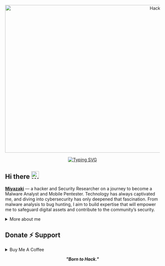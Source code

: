 <p align="center">
  <img src="https://64.media.tumblr.com/e5cbdee7854795385c42960346a48377/tumblr_o7cw5jqcWG1rigtsko2_540.gif" width="1000" height="480" alt="Hacker GIF">
</p>

<div align="center">
  <a href="https://git.io/typing-svg">
    <img src="https://readme-typing-svg.demolab.com/?font=Fira+Code&pause=1000&color=22F700&width=435&lines=On+a+Journey+to+Hack+the+Planet!" alt="Typing SVG" />
  </a>
</div>

<h2 align="left">
  Hi there
  <img src="https://media.giphy.com/media/hvRJCLFzcasrR4ia7z/giphy.gif" width="25px" alt="Waving Hand"/>
</h2>

**[Miyazaki](https://0xmzk.xyz)** — a hacker and Security Researcher on a journey to become a Malware Analyst and Mobile Pentester. Technology has always captivated me, and diving into cybersecurity has only deepened that fascination. From malware analysis to bug hunting, I aim to build expertise that will empower me to safeguard digital assets and contribute to the community’s security.

<details>
  <summary>More about me</summary>

- **Bug Hunter** | **Security Researcher**
- Experienced in **Pentesting** and **Red Teaming**
- Continuously improving my knowledge of **Website Vulnerabilities**
- Currently learning **everything**
- Reach me at **0xMzk@proton.me**

</details>

<h2 id="donate" align="left">Donate ⚡️ Support</h2>

<details>
  <summary>Buy Me A Coffee</summary>
  <p align="center">
    <a href="https://buymeacoffee.com/miy4zaki">
      <img src="https://img.shields.io/badge/Buy%20Me%20a%20Coffee-ffdd00?style=for-the-badge&logo=buy-me-a-coffee&logoColor=black" alt="Buy Me A Coffee Badge"/>
    </a>
  </p>
</details>

<p align="center">
  <b><i>"Born to Hack."</i></b>
</p>
